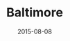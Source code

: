---
title: Baltimore
date: 2015-08-08
images: [both-front.png]
props: [rbb, sb, rainbow-tutu, rainbow-tshirt, black-boots, pink-boots, bondage-gear, tiara, silver-sparkly-fedora, aviators, pearl-necklace, earrings, astroturf, flowers, divine, flamingo, green-happy-sticker, divine-eyebrows, pink-feather-boa, freddie-mustache]
---
